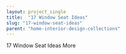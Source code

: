 ```yaml
---
layout: project_single
title:  "17 Window Seat Ideas"
slug: "17-window-seat-ideas"
parent: "home-interior-design-collections"
---
```

17 Window Seat Ideas                                                                                                                                                                                 More